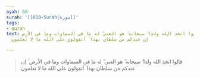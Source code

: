 ```yaml
---
ayah: 68
surah: '[[010-Surah|سورة]]'
tags:
- quran
text: قالوا اتخذ الله ولدا ۗ سبحانه ۖ هو الغني ۖ له ما في السماوات وما في الأرض ۚ
  إن عندكم من سلطان بهذا ۚ أتقولون على الله ما لا تعلمون

---
```

> قالوا اتخذ الله ولدا ۗ سبحانه ۖ هو الغني ۖ له ما في السماوات وما في الأرض ۚ إن عندكم من سلطان بهذا ۚ أتقولون على الله ما لا تعلمون

